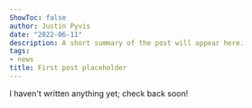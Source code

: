 ```yaml
---
ShowToc: false
author: Justin Pyvis
date: "2022-06-11"
description: A short summary of the post will appear here.
tags:
- news
title: First post placeholder
---
```


I haven't written anything yet; check back soon!
